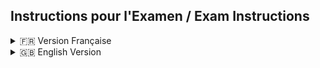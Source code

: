 ## Instructions pour l'Examen / Exam Instructions

<details>
<summary>🇫🇷 Version Française</summary>

### Examen MLOps : Déploiement Avancé avec Nginx 🚀

#### Contexte

Pour cet examen, vous allez mettre en œuvre une architecture MLOps robuste et sécurisée. Le cœur du projet est d'utiliser Nginx comme une API Gateway pour servir un modèle de Machine Learning via une API FastAPI. Vous devrez non seulement rendre le service fonctionnel, mais aussi implémenter des fonctionnalités avancées essentielles en production : scalabilité, sécurité, et stratégies de déploiement modernes.

#### Objectifs du Projet

Votre mission est de configurer une architecture conteneurisée complète qui remplit les objectifs suivants :

1.  **Proxy Inverse (Reverse Proxy)** : Nginx doit agir comme le seul point d'entrée et router le trafic vers les services API appropriés.

2.  **Équilibrage de Charge (Load Balancing)** : L'API principale (`api-v1`) doit être déployée en plusieurs instances (3 répliques) pour garantir la haute disponibilité et la répartition de la charge.

3.  **Sécurité HTTPS** : Toutes les communications externes doivent être chiffrées via HTTPS. Vous générerez des certificats auto-signés pour cela. Le trafic HTTP simple devra être automatiquement redirigé vers HTTPS.

4.  **Contrôle d'Accès** : L'accès au point de terminaison de prédiction (`/predict`) doit être protégé par une authentification basique (nom d'utilisateur / mot de passe).

5.  **Limitation de Débit (Rate Limiting)** : Pour protéger l'API contre les surcharges, l'endpoint `/predict` doit limiter le nombre de requêtes (ex: 10 requêtes/seconde par IP).

6.  **A/B Testing** : Vous déploierez deux versions de l'API.
    *   `api-v1` : La version standard.
    *   `api-v2` : Une version "debug" qui retourne des informations supplémentaires.
    *   Nginx devra router le trafic vers `api-v2` **uniquement si** la requête contient l'en-tête HTTP `X-Experiment-Group: debug`. Sinon, le trafic doit aller vers `api-v1`.

7.  **Monitoring (Bonus)** : Mettre en place une stack de monitoring avec Prometheus et Grafana pour collecter et visualiser les métriques de Nginx.

#### Architecture Cible

Le schéma suivant illustre l'architecture complète que vous devez construire. Nginx sert de passerelle centrale, gérant le trafic vers les différentes versions de l'API et exposant les métriques pour le monitoring.

```mermaid
graph TD
    subgraph "Utilisateur"
        U[Client] -->|Requête HTTPS| N
    end

    subgraph "Infrastructure Conteneurisée (Docker)"
        N[Nginx Gateway] -->|Load Balancing| V1
        N -->|"A/B Test (Header)"| V2

        subgraph "API v1 (Scalée)"
            V1[Upstream: api-v1]
            V1_1[Replica 1]
            V1_2[Replica 2]
            V1_3[Replica 3]
            V1 --- V1_1
            V1 --- V1_2
            V1 --- V1_3
        end

        subgraph "API v2 (Debug)"
            V2[Upstream: api-v2]
        end

        subgraph "Stack de Monitoring"
            N -->|/nginx_status| NE[Nginx Exporter]
            NE -->|Métriques| P[Prometheus]
            P -->|Source de données| G[Grafana]
            U_Grafana[Admin] -->|Consulte Dashboards| G
        end
    end

    style N fill:#269539,stroke:#333,stroke-width:2px,color:#fff
    style G fill:#F46800,stroke:#333,stroke-width:2px,color:#fff
    style P fill:#E6522C,stroke:#333,stroke-width:2px,color:#fff
```

#### Structure Cible du Projet

Voici l'arborescence de fichiers que vous devez obtenir à la fin :

```sh
. 
├── Makefile
├── README.md
├── README_student.md
├── data
│   └── tweet_emotions.csv
├── deployments
│   ├── nginx
│   │   ├── Dockerfile
│   │   ├── certs
│   │   │   ├── nginx.crt
│   │   │   └── nginx.key
│   │   └── nginx.conf
│   └── prometheus
│       └── prometheus.yml
├── docker-compose.yml
├── model
│   └── model.joblib
├── src
│   ├── api
│   │   ├── requirements.txt
│   │   ├── v1
│   │   │   ├── Dockerfile
│   │   │   └── main.py
│   │   └── v2
│   │       ├── Dockerfile
│   │       └── main.py
│   └── gen_model.py
└── tests
    └── run_tests.sh
```

#### Livrables

Vous devez soumettre une archive `.zip` ou `.tar.gz` contenant l'intégralité de votre projet, incluant :

-   **Tous les `Dockerfiles`** nécessaires pour construire les images de vos services.
-   Le fichier **`docker-compose.yml`** orchestrant tous les services (Nginx, api-v1, api-v2, monitoring).
-   Le fichier **`nginx.conf`** complet avec toutes les directives requises.
-   Les fichiers de configuration et de sécurité (`.htpasswd`, certificats SSL, `prometheus.yml`).
-   Le code source des deux versions de l'API.
-   Un **`Makefile`** avec des commandes claires pour `start-project`, `stop-project`, et `test`.
-   Un script de test (`tests/run_tests.sh`) qui valide automatiquement les fonctionnalités clés.

#### Critères d'Évaluation

**Important :** La validation finale de votre projet se fera en exécutant la commande `make test`. Celle-ci doit s'exécuter sans erreur et tous les tests doivent passer avec succès.

-   **Fonctionnalité** : Toutes les fonctionnalités (de 1 à 6) sont implémentées et fonctionnent correctement.
-   **Qualité du Code** : Les fichiers de configuration (`nginx.conf`, `docker-compose.yml`) sont clairs, commentés si nécessaire, et bien structurés.
-   **Reproductibilité** : Le projet peut être lancé sans erreur avec `make start-project`.
-   **Automatisation** : Le `Makefile` et le script de test sont efficaces et permettent de valider le projet facilement.
-   **Clarté de la Documentation** : Le `README.md` principal explique clairement l'architecture et l'utilisation du projet.

Bon courage ! 🚀

</details>

<details>
<summary>🇬🇧 English Version</summary>

### MLOps Exam: Advanced Deployment with Nginx 🚀

#### Context

For this exam, you will implement a robust and secure MLOps architecture. The core of the project is to use Nginx as an API Gateway to serve a Machine Learning model via a FastAPI API. You will not only make the service functional but also implement advanced features essential for production: scalability, security, and modern deployment strategies.

#### Project Objectives

Your mission is to set up a complete containerized architecture that meets the following objectives:

1.  **Reverse Proxy**: Nginx must act as the single point of entry and route traffic to the appropriate API services.

2.  **Load Balancing**: The main API (`api-v1`) must be deployed in multiple instances (3 replicas) to ensure high availability and load distribution.

3.  **HTTPS Security**: All external communications must be encrypted via HTTPS. You will generate self-signed certificates for this purpose. Plain HTTP traffic must be automatically redirected to HTTPS.

4.  **Access Control**: Access to the prediction endpoint (`/predict`) must be protected by basic authentication (username/password).

5.  **Rate Limiting**: To protect the API from overload, the `/predict` endpoint must limit the number of requests (e.g., 10 requests/second per IP).

6.  **A/B Testing**: You will deploy two versions of the API.
    *   `api-v1`: The standard version.
    *   `api-v2`: A "debug" version that returns additional information.
    *   Nginx must route traffic to `api-v2` **only if** the request contains the `X-Experiment-Group: debug` HTTP header. Otherwise, traffic should be routed to `api-v1`.

7.  **Monitoring (Bonus)**: Set up a monitoring stack with Prometheus and Grafana to collect and visualize Nginx metrics.

#### Target Architecture

The following diagram illustrates the complete architecture you need to build. Nginx acts as a central gateway, managing traffic to the different API versions and exposing metrics for monitoring.

```mermaid
graph TD
    subgraph "User"
        U[Client] -->|HTTPS Request| N
    end

    subgraph "Containerized Infrastructure (Docker)"
        N[Nginx Gateway] -->|Load Balancing| V1
        N -->|"A/B Test (Header)"| V2

        subgraph "API v1 (Scaled)"
            V1[Upstream: api-v1]
            V1_1[Replica 1]
            V1_2[Replica 2]
            V1_3[Replica 3]
            V1 --- V1_1
            V1 --- V1_2
            V1 --- V1_3
        end

        subgraph "API v2 (Debug)"
            V2[Upstream: api-v2]
        end

        subgraph "Monitoring Stack"
            N -->|/nginx_status| NE[Nginx Exporter]
            NE -->|Metrics| P[Prometheus]
            P -->|Data Source| G[Grafana]
            U_Grafana[Admin] -->|View Dashboards| G
        end
    end

    style N fill:#269539,stroke:#333,stroke-width:2px,color:#fff
    style G fill:#F46800,stroke:#333,stroke-width:2px,color:#fff
    style P fill:#E6522C,stroke:#333,stroke-width:2px,color:#fff
```

#### Target Project Structure

Here is the file tree you should aim to have at the end:

```sh
. 
├── Makefile
├── README.md
├── README_student.md
├── data
│   └── tweet_emotions.csv
├── deployments
│   ├── nginx
│   │   ├── Dockerfile
│   │   ├── certs
│   │   │   ├── nginx.crt
│   │   │   └── nginx.key
│   │   └── nginx.conf
│   └── prometheus
│       └── prometheus.yml
├── docker-compose.yml
├── model
│   └── model.joblib
├── src
│   ├── api
│   │   ├── requirements.txt
│   │   ├── v1
│   │   │   ├── Dockerfile
│   │   │   └── main.py
│   │   └── v2
│   │       ├── Dockerfile
│   │       └── main.py
│   └── gen_model.py
└── tests
    └── run_tests.sh
```

#### Deliverables

You must submit a `.zip` or `.tar.gz` archive containing your entire project, including:

-   **All necessary `Dockerfiles`** to build the images for your services.
-   The **`docker-compose.yml`** file orchestrating all services (Nginx, api-v1, api-v2, monitoring).
-   The complete **`nginx.conf`** file with all required directives.
-   Configuration and security files (`.htpasswd`, SSL certificates, `prometheus.yml`).
-   The source code for both API versions.
-   A **`Makefile`** with clear commands for `start-project`, `stop-project`, and `test`.
-   A test script (`tests/run_tests.sh`) that automatically validates the key features.

#### Evaluation Criteria

**Important:** The final validation of your project will be done by running the `make test` command. It must run without errors, and all tests must pass successfully.

-   **Functionality**: All features (1 through 6) are implemented and work correctly.
-   **Code Quality**: Configuration files (`nginx.conf`, `docker-compose.yml`) are clear, commented where necessary, and well-structured.
-   **Reproducibility**: The project can be launched without errors using `make start-project`.
-   **Automation**: The `Makefile` and test script are effective and allow for easy project validation.
-   **Documentation Clarity**: The main `README.md` clearly explains the project's architecture and usage.

Good luck! 🚀

</details>
